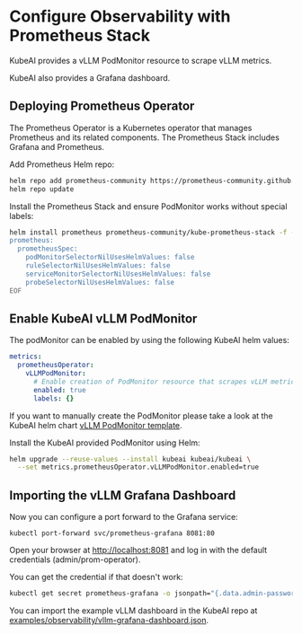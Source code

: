 # Configure Observability with Prometheus Stack

KubeAI provides a vLLM PodMonitor resource to scrape vLLM metrics.

KubeAI also provides a Grafana dashboard.


## Deploying Prometheus Operator
The Prometheus Operator is a Kubernetes operator that manages Prometheus and its related components.
The Prometheus Stack includes Grafana and Prometheus.

Add Prometheus Helm repo:
```sh
helm repo add prometheus-community https://prometheus-community.github.io/helm-charts
helm repo update
```

Install the Prometheus Stack and ensure PodMonitor works without special labels:
```sh
helm install prometheus prometheus-community/kube-prometheus-stack -f - <<EOF
prometheus:
  prometheusSpec:
    podMonitorSelectorNilUsesHelmValues: false
    ruleSelectorNilUsesHelmValues: false
    serviceMonitorSelectorNilUsesHelmValues: false
    probeSelectorNilUsesHelmValues: false
EOF
```

## Enable KubeAI vLLM PodMonitor
The podMonitor can be enabled by using the following KubeAI helm values:

```yaml
metrics:
  prometheusOperator:
    vLLMPodMonitor:
      # Enable creation of PodMonitor resource that scrapes vLLM metrics endpoint.
      enabled: true
      labels: {}
```

If you want to manually create the PodMonitor please take a look at the KubeAI helm chart [vLLM PodMonitor template](https://github.com/substratusai/kubeai/blob/main/charts/kubeai/templates/vllm-pod-monitor.yaml).



Install the KubeAI provided PodMonitor using Helm:

```sh
helm upgrade --reuse-values --install kubeai kubeai/kubeai \
  --set metrics.prometheusOperator.vLLMPodMonitor.enabled=true
```

## Importing the vLLM Grafana Dashboard

Now you can configure a port forward to the Grafana service:
```
kubectl port-forward svc/prometheus-grafana 8081:80
```

Open your browser at [http://localhost:8081](http://localhost:8081) and log in with the default credentials (admin/prom-operator).

You can get the credential if that doesn't work:
```sh
kubectl get secret prometheus-grafana -o jsonpath="{.data.admin-password}" | base64 --decode ; echo
```

You can import the example vLLM dashboard in the KubeAI repo at [examples/observability/vllm-grafana-dashboard.json](https://github.com/substratusai/kubeai/blob/main/examples/observability/vllm-grafana-dashboard.json).